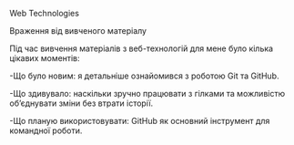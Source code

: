 Web Technologies



Враження від вивченого матеріалу

Під час вивчення матеріалів з веб-технологій для мене було кілька цікавих моментів:



-Що було новим: я детальніше ознайомився з роботою Git та GitHub.

-Що здивувало: наскільки зручно працювати з гілками та можливістю об’єднувати зміни без втрати історії.

-Що планую використовувати: GitHub як основний інструмент для командної роботи.

